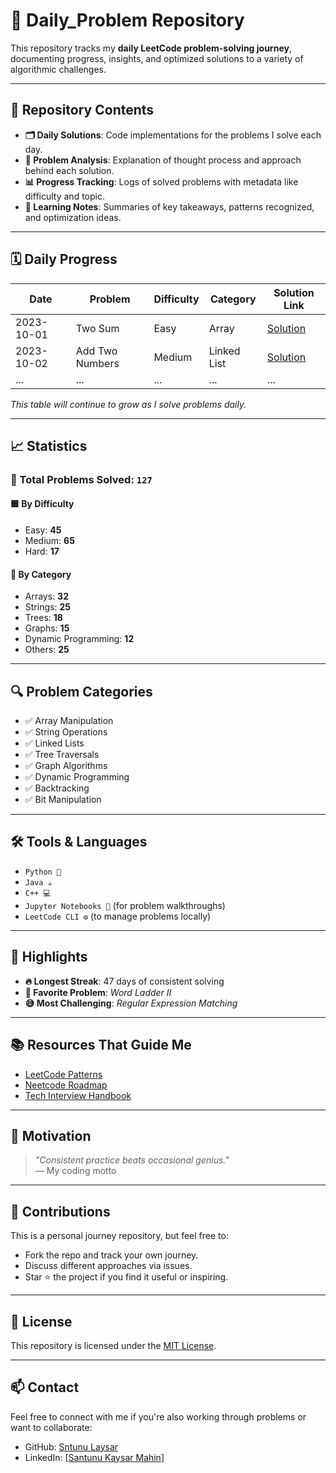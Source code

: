 # 🧠 Daily_Problem Repository

This repository tracks my **daily LeetCode problem-solving journey**, documenting progress, insights, and optimized solutions to a variety of algorithmic challenges.

---

## 📌 Repository Contents

- **🗂️ Daily Solutions**: Code implementations for the problems I solve each day.
- **🧠 Problem Analysis**: Explanation of thought process and approach behind each solution.
- **📊 Progress Tracking**: Logs of solved problems with metadata like difficulty and topic.
- **📓 Learning Notes**: Summaries of key takeaways, patterns recognized, and optimization ideas.

---

## 🗓️ Daily Progress

| Date       | Problem                     | Difficulty | Category      | Solution Link               |
|------------|-----------------------------|------------|---------------|-----------------------------|
| 2023-10-01 | Two Sum                     | Easy       | Array         | [Solution](./2023/10/01.cpp) |
| 2023-10-02 | Add Two Numbers             | Medium     | Linked List   | [Solution](./2023/10/02.cpp) |
| ...        | ...                         | ...        | ...           | ...                         |

_This table will continue to grow as I solve problems daily._

---

## 📈 Statistics

### 🔢 Total Problems Solved: `127`

#### 🟦 By Difficulty
- Easy: **45**
- Medium: **65**
- Hard: **17**

#### 🧩 By Category
- Arrays: **32**
- Strings: **25**
- Trees: **18**
- Graphs: **15**
- Dynamic Programming: **12**
- Others: **25**

---

## 🔍 Problem Categories

- ✅ Array Manipulation  
- ✅ String Operations  
- ✅ Linked Lists  
- ✅ Tree Traversals  
- ✅ Graph Algorithms  
- ✅ Dynamic Programming  
- ✅ Backtracking  
- ✅ Bit Manipulation  

---

## 🛠 Tools & Languages

- `Python 🐍`
- `Java ☕`
- `C++ 💻`
- `Jupyter Notebooks 📒` (for problem walkthroughs)
- `LeetCode CLI ⚙️` (to manage problems locally)

---

## 🌟 Highlights

- **🔥 Longest Streak**: 47 days of consistent solving
- **💖 Favorite Problem**: *Word Ladder II*
- **😅 Most Challenging**: *Regular Expression Matching*

---

## 📚 Resources That Guide Me

- [LeetCode Patterns](https://seanprashad.com/leetcode-patterns/)
- [Neetcode Roadmap](https://neetcode.io/)
- [Tech Interview Handbook](https://www.techinterviewhandbook.org/)

---

## 💬 Motivation

> _"Consistent practice beats occasional genius."_  
> — My coding motto

---

## 🤝 Contributions

This is a personal journey repository, but feel free to:
- Fork the repo and track your own journey.
- Discuss different approaches via issues.
- Star ⭐ the project if you find it useful or inspiring.

---

## 📝 License

This repository is licensed under the [MIT License](LICENSE).

---

## 📫 Contact

Feel free to connect with me if you're also working through problems or want to collaborate:
- GitHub: [Sntunu Laysar](https://github.com/santunumahin)
- LinkedIn: [[Santunu Kaysar Mahin](https://www.linkedin.com/in/santunu-kaysar-mahin/)]

